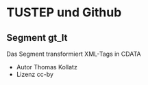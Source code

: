 # TUSTEP und Github
## Segment gt_lt

Das Segment transformiert XML-Tags in CDATA

* Autor Thomas Kollatz
* Lizenz cc-by 